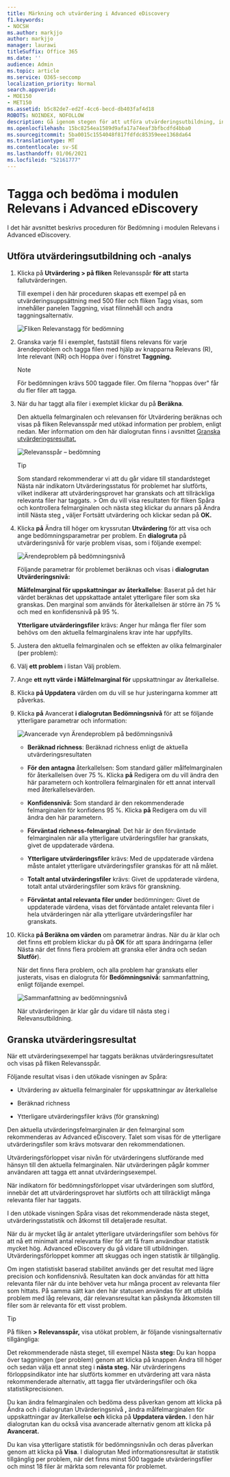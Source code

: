 ```yaml
---
title: Märkning och utvärdering i Advanced eDiscovery
f1.keywords:
- NOCSH
ms.author: markjjo
author: markjjo
manager: laurawi
titleSuffix: Office 365
ms.date: ''
audience: Admin
ms.topic: article
ms.service: O365-seccomp
localization_priority: Normal
search.appverid:
- MOE150
- MET150
ms.assetid: b5c82de7-ed2f-4cc6-becd-db403faf4d18
ROBOTS: NOINDEX, NOFOLLOW
description: Gå igenom stegen för att utföra utvärderingsutbildning, inklusive taggning av filer och granskning av utvärderingsresultat i Advanced eDiscovery.
ms.openlocfilehash: 15bc8254ea1589d9afa17a74eaf3bfbcdfd4bba0
ms.sourcegitcommit: 5ba0015c1554048f817fdfdc85359eee1368da64
ms.translationtype: MT
ms.contentlocale: sv-SE
ms.lasthandoff: 01/06/2021
ms.locfileid: "52161777"
---
```

# <a name="tagging-and-assessment-in-the-relevance-module-in-advanced-ediscovery"></a>Tagga och bedöma i modulen Relevans i Advanced eDiscovery
  
I det här avsnittet beskrivs proceduren för Bedömning i modulen Relevans i Advanced eDiscovery.
  
## <a name="performing-assessment-training-and-analysis"></a>Utföra utvärderingsutbildning och -analys

1. Klicka på **Utvärdering \> på fliken** Relevansspår **för att** starta fallutvärderingen.

    Till exempel i den här proceduren skapas ett exempel på en  utvärderingsuppsättning med 500 filer och fliken Tagg visas, som innehåller panelen Taggning, visat filinnehåll och andra taggningsalternativ. 

    ![Fliken Relevanstagg för bedömning](../media/c8acf891-b1cd-4344-816c-eabb8cbbe742.png)
  
2. Granska varje fil i exemplet, fastställ filens relevans för varje ärendeproblem och tagga filen med hjälp av knapparna Relevans (R), Inte relevant (NR) och Hoppa över i fönstret **Taggning.** 

    > [!NOTE]
    >  För bedömningen krävs 500 taggade filer. Om filerna "hoppas över" får du fler filer att tagga. 
  
3. När du har taggt alla filer i exemplet klickar du på **Beräkna**.

    Den aktuella felmarginalen och relevansen för  Utvärdering beräknas och visas på fliken Relevansspår med utökad information per problem, enligt nedan. Mer information om den här dialogrutan finns i avsnittet [Granska utvärderingsresultat.](#reviewing-assessment-results)

    ![Relevansspår – bedömning](../media/da911ba5-8678-40d6-9ad5-fd0b058355c1.png)
  
    > [!TIP]
    > Som standard rekommenderar vi att du går vidare till standardsteget Nästa när indikatorn Utvärderingsstatus för problemet har slutförts, vilket indikerar att utvärderingsprovet har granskats och att tillräckliga relevanta filer har taggats. > Om du vill visa resultaten  för fliken Spåra och kontrollera felmarginalen och  nästa steg klickar du annars på Ändra intill Nästa steg **,** väljer Fortsätt utvärdering och klickar sedan på **OK.**
  
4. Klicka **på** Ändra till höger om kryssrutan **Utvärdering** för att visa och ange bedömningsparametrar per problem. En **dialogruta** på utvärderingsnivå för varje problem visas, som i följande exempel: 

    ![Ärendeproblem på bedömningsnivå](../media/b7113fef-d125-4617-ae1b-c9eb0bf79aec.png)
  
    Följande parametrar för problemet beräknas och visas i **dialogrutan Utvärderingsnivå:** 

    **Målfelmarginal för uppskattningar av återkallelse**: Baserat på det här värdet beräknas det uppskattade antalet ytterligare filer som ska granskas. Den marginal som används för återkallelsen är större än 75 % och med en konfidensnivå på 95 %.

    **Ytterligare utvärderingsfiler** krävs: Anger hur många fler filer som behövs om den aktuella felmarginalens krav inte har uppfyllts. 

5. Justera den aktuella felmarginalen och se effekten av olika felmarginaler (per problem):

6. Välj **ett problem** i listan Välj problem. 

7. Ange **ett nytt värde i Målfelmarginal för** uppskattningar av återkallelse.

8. Klicka **på Uppdatera** värden om du vill se hur justeringarna kommer att påverkas. 

9. Klicka **på** Avancerat **i dialogrutan Bedömningsnivå** för att se följande ytterligare parametrar och information: 

    ![Avancerade vyn Ärendeproblem på bedömningsnivå](../media/577d7e0e-95df-48c2-9dec-bdeab5e801d8.png)
  
    - **Beräknad richness**: Beräknad richness enligt de aktuella utvärderingsresultaten

    - **För den antagna** återkallelsen: Som standard gäller målfelmarginalen för återkallelsen över 75 %. Klicka **på** Redigera om du vill ändra den här parametern och kontrollera felmarginalen för ett annat intervall med återkallelsevärden. 

    - **Konfidensnivå:** Som standard är den rekommenderade felmarginalen för konfidens 95 %. Klicka **på** Redigera om du vill ändra den här parametern.

    - **Förväntad richness-felmarginal**: Det här är den förväntade felmarginalen när alla ytterligare utvärderingsfiler har granskats, givet de uppdaterade värdena.

    - **Ytterligare utvärderingsfiler** krävs: Med de uppdaterade värdena måste antalet ytterligare utvärderingsfiler granskas för att nå målet.

    - **Totalt antal utvärderingsfiler** krävs: Givet de uppdaterade värdena, totalt antal utvärderingsfiler som krävs för granskning.

    - **Förväntat antal relevanta filer under** bedömningen: Givet de uppdaterade värdena, visas det förväntade antalet relevanta filer i hela utvärderingen när alla ytterligare utvärderingsfiler har granskats.

10. Klicka **på Beräkna om värden** om parametrar ändras. När du är klar och det finns ett problem klickar  du på **OK** för att spara ändringarna (eller Nästa när det finns flera problem att granska eller ändra och sedan **Slutför**). 

    När det finns flera problem, och alla problem har granskats eller justerats, visas en dialogruta för **Bedömningsnivå:** sammanfattning, enligt följande exempel. 

    ![Sammanfattning av bedömningsnivå](../media/4997b46d-10a5-4abc-b3b2-7b75a370eb9e.png)
  
    När utvärderingen är klar går du vidare till nästa steg i Relevansutbildning.

## <a name="reviewing-assessment-results"></a>Granska utvärderingsresultat

När ett utvärderingsexempel har taggats beräknas utvärderingsresultatet och visas på fliken Relevansspår.
  
Följande resultat visas i den utökade visningen av Spåra:
  
- Utvärdering av aktuella felmarginaler för uppskattningar av återkallelse

- Beräknad richness

- Ytterligare utvärderingsfiler krävs (för granskning)

Den aktuella utvärderingsfelmarginalen är den felmarginal som rekommenderas av Advanced eDiscovery. Talet som visas för de ytterligare utvärderingsfiler som krävs motsvarar den rekommendationen.
  
Utvärderingsförloppet visar nivån för utvärderingens slutförande med hänsyn till den aktuella felmarginalen. När utvärderingen pågår kommer användaren att tagga ett annat utvärderingsexempel.
  
När indikatorn för bedömningsförloppet visar utvärderingen som slutförd, innebär det att utvärderingsprovet har slutförts och att tillräckligt många relevanta filer har taggats. 
  
I den utökade visningen Spåra visas det rekommenderade nästa steget, utvärderingsstatistik och åtkomst till detaljerade resultat.
  
När du är mycket låg är antalet ytterligare utvärderingsfiler som behövs för att nå ett minimalt antal relevanta filer för att få fram användbar statistik mycket hög. Advanced eDiscovery du gå vidare till utbildningen. Utvärderingsförloppet kommer att skuggas och ingen statistik är tillgänglig.
  
Om ingen statistiskt baserad stabilitet används ger det resultat med lägre precision och konfidensnivå. Resultaten kan dock användas för att hitta relevanta filer när du inte behöver veta hur många procent av relevanta filer som hittats. På samma sätt kan den här statusen användas för att utbilda problem med låg relevans, där relevansresultat kan påskynda åtkomsten till filer som är relevanta för ett visst problem.
  
> [!TIP]
> På fliken **\> Relevansspår,** visa utökat problem, är följande visningsalternativ tillgängliga: 
> 
> Det rekommenderade nästa steget, till exempel Nästa **steg:** Du kan hoppa  över taggningen (per problem) genom att klicka på knappen Ändra till höger och sedan välja ett annat steg i **nästa steg.** När utvärderingens förloppsindikator inte har slutförts kommer en utvärdering att vara nästa rekommenderade alternativ, att tagga fler utvärderingsfiler och öka statistikprecisionen. 
> 
> Du kan ändra felmarginalen och bedöma dess påverkan genom att klicka på Ändra och i dialogrutan Utvärderingsnivå **,** ändra målfelmarginalen för uppskattningar av återkallelse **och** klicka på **Uppdatera värden.** I den här dialogrutan kan du också visa avancerade alternativ genom att klicka på **Avancerat.** 
> 
> Du kan visa ytterligare statistik för bedömningsnivån och deras påverkan genom att klicka på **Visa**. I dialogrutan Med informationsresultat är statistik tillgänglig per problem, när det finns minst 500 taggade utvärderingsfiler och minst 18 filer är märkta som relevanta för problemet. 
